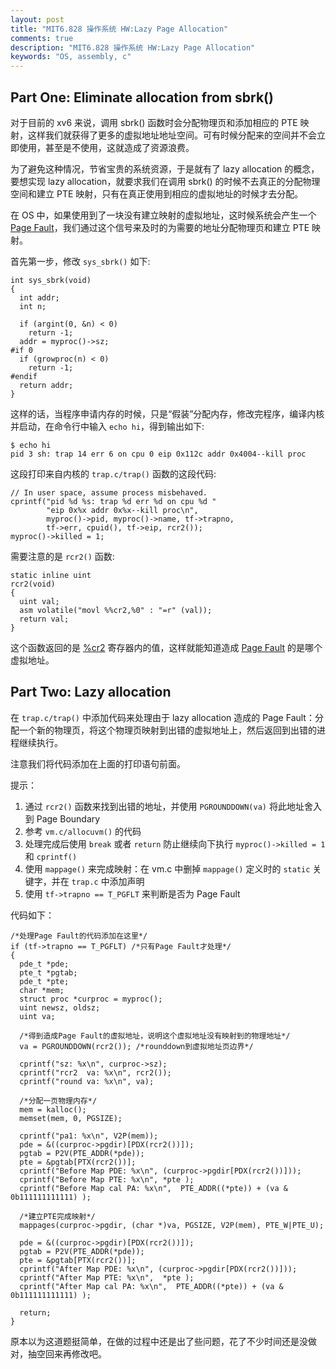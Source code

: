 ```yaml
---
layout: post
title: "MIT6.828 操作系统 HW:Lazy Page Allocation"
comments: true
description: "MIT6.828 操作系统 HW:Lazy Page Allocation"
keywords: "OS, assembly, c"
---
```


## Part One: Eliminate allocation from sbrk()

对于目前的 xv6 来说，调用 sbrk() 函数时会分配物理页和添加相应的 PTE 映射，这样我们就获得了更多的虚拟地址地址空间。可有时候分配来的空间并不会立即使用，甚至是不使用，这就造成了资源浪费。

为了避免这种情况，节省宝贵的系统资源，于是就有了 lazy allocation 的概念，要想实现 lazy allocation，就要求我们在调用 sbrk() 的时候不去真正的分配物理空间和建立 PTE 映射，只有在真正使用到相应的虚拟地址的时候才去分配。

在 OS 中，如果使用到了一块没有建立映射的虚拟地址，这时候系统会产生一个 [Page Fault](https://en.wikipedia.org/wiki/Page_fault)，我们通过这个信号来及时的为需要的地址分配物理页和建立 PTE 映射。

首先第一步，修改 `sys_sbrk()` 如下:

```
int sys_sbrk(void)
{
  int addr;
  int n;

  if (argint(0, &n) < 0)
    return -1;
  addr = myproc()->sz;
#if 0
  if (growproc(n) < 0)
    return -1;
#endif
  return addr;
}
```

这样的话，当程序申请内存的时候，只是“假装”分配内存，修改完程序，编译内核并启动，在命令行中输入 `echo hi`，得到输出如下:

```
$ echo hi
pid 3 sh: trap 14 err 6 on cpu 0 eip 0x112c addr 0x4004--kill proc
```

这段打印来自内核的 `trap.c/trap()` 函数的这段代码:

```
// In user space, assume process misbehaved.
cprintf("pid %d %s: trap %d err %d on cpu %d "
        "eip 0x%x addr 0x%x--kill proc\n",
        myproc()->pid, myproc()->name, tf->trapno,
        tf->err, cpuid(), tf->eip, rcr2());
myproc()->killed = 1;
```

需要注意的是 `rcr2()` 函数:

```
static inline uint
rcr2(void)
{
  uint val;
  asm volatile("movl %%cr2,%0" : "=r" (val));
  return val;
}
```

这个函数返回的是 [%cr2](https://en.wikipedia.org/wiki/Control_register#CR2) 寄存器内的值，这样就能知道造成 [Page Fault](https://en.wikipedia.org/wiki/Page_fault) 的是哪个虚拟地址。

## Part Two: Lazy allocation

在 `trap.c/trap()` 中添加代码来处理由于 lazy allocation 造成的 Page Fault：分配一个新的物理页，将这个物理页映射到出错的虚拟地址上，然后返回到出错的进程继续执行。

注意我们将代码添加在上面的打印语句前面。

提示：

1. 通过 `rcr2()` 函数来找到出错的地址，并使用 `PGROUNDDOWN(va)` 将此地址舍入到 Page Boundary
2. 参考 `vm.c/allocuvm()` 的代码
3. 处理完成后使用 `break` 或者 `return` 防止继续向下执行 `myproc()->killed = 1` 和 `cprintf()`
4. 使用 `mappage()` 来完成映射：在 vm.c 中删掉 `mappage()` 定义时的 `static` 关键字，并在 `trap.c` 中添加声明
5. 使用 `tf->trapno == T_PGFLT` 来判断是否为 Page Fault

代码如下：

```
/*处理Page Fault的代码添加在这里*/
if (tf->trapno == T_PGFLT) /*只有Page Fault才处理*/
{
  pde_t *pde;
  pte_t *pgtab;
  pde_t *pte;
  char *mem;
  struct proc *curproc = myproc();
  uint newsz, oldsz;
  uint va;

  /*得到造成Page Fault的虚拟地址，说明这个虚拟地址没有映射到的物理地址*/
  va = PGROUNDDOWN(rcr2()); /*rounddown到虚拟地址页边界*/

  cprintf("sz: %x\n", curproc->sz);
  cprintf("rcr2  va: %x\n", rcr2());
  cprintf("round va: %x\n", va);

  /*分配一页物理内存*/
  mem = kalloc();
  memset(mem, 0, PGSIZE);

  cprintf("pa1: %x\n", V2P(mem));
  pde = &((curproc->pgdir)[PDX(rcr2())]);
  pgtab = P2V(PTE_ADDR(*pde));
  pte = &pgtab[PTX(rcr2())];
  cprintf("Before Map PDE: %x\n", (curproc->pgdir[PDX(rcr2())]));
  cprintf("Before Map PTE: %x\n", *pte );
  cprintf("Before Map cal PA: %x\n",  PTE_ADDR((*pte)) + (va & 0b111111111111) );

  /*建立PTE完成映射*/
  mappages(curproc->pgdir, (char *)va, PGSIZE, V2P(mem), PTE_W|PTE_U);

  pde = &((curproc->pgdir)[PDX(rcr2())]);
  pgtab = P2V(PTE_ADDR(*pde));
  pte = &pgtab[PTX(rcr2())];
  cprintf("After Map PDE: %x\n", (curproc->pgdir[PDX(rcr2())]));
  cprintf("After Map PTE: %x\n",  *pte );
  cprintf("After Map cal PA: %x\n",  PTE_ADDR((*pte)) + (va & 0b111111111111) );

  return;    
}
```

原本以为这道题挺简单，在做的过程中还是出了些问题，花了不少时间还是没做对，抽空回来再修改吧。